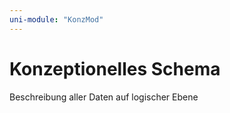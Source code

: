 ```yaml
---
uni-module: "KonzMod"
---
```


# Konzeptionelles Schema

Beschreibung aller Daten auf logischer Ebene
